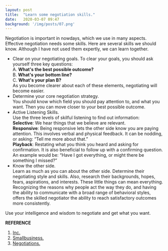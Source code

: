 ```yaml
---
layout: post
title:  "Learn some negotiation skills."
date:   2020-03-07 09:47 
background: '/img/posts/07.png'
---
```

Negotiation is important in nowdays, which we use in many aspects. Effective negotiation needs some skills. Here are several skills we should know. Although I have not used them expertly, we can learn together.<br>
- Clear on your negotiating goals.
To clear your goals, you should ask yourself three key questions: <br>
A. **What's the best possible outcome?**<br>
B. **What's your bottom line?**<br>
C. **What's your plan B?**<br>
As you become clearer about each of these elements, negotiating will become easier.
- Determine your core negotiation strategy.<br>
You should know which field you should pay attention to, and what you want. Then you can move closer to your best possible outcome.
- Active Listening Skills.<br>
Use the three levels of skilful listening to find out information:<br>
**Selective**: We hear things that we believe are relevant.<br>
**Responsive**: Being responsive lets the other side know you are paying attention. This involves verbal and physical feedback. It can be nodding, or asking: “Tell me more about that.”<br>
**Playback**: Restating what you think you heard and asking for confirmation. It is also beneficial to follow up with a confirming question. An example would be: “Have I got everything, or might there be something I missed?”
- Know the other side.<br>
Learn as much as you can about the other side. Determine their negotiating style and skills. Also, research their backgrounds, hopes, fears, aspirations, and interests. These little things can mean everything.
Recognizing the reasons why people act the way they do, and having the ability to communicate with a broad range of behavioral styles, offers the skilled negotiator the ability to reach satisfactory outcomes more consistently.<br>

Use your intelligence and wisdom to negotiate and get what you want.





**REFERENCE**
1. [Inc.](https://www.inc.com/david-finkel/which-of-these-5-negotiation-rules-are-you-breaking-every-day-hint-its-costing-your-thousands-of-dollars.html)
2. [Smallbusiness.](https://smallbusiness.chron.com/top-ten-effective-negotiation-skills-31534.html)
3. [Negotiations.](https://www.negotiations.com/articles/negotiating-skills/)